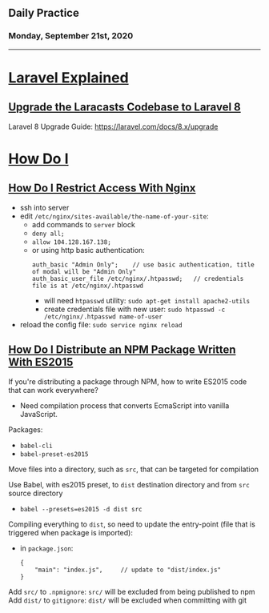 ## Daily Practice
### Monday, September 21st, 2020
---


# [Laravel Explained](https://laracasts.com/series/laravel-explained)  


## [Upgrade the Laracasts Codebase to Laravel 8](https://laracasts.com/series/whats-new-in-laravel-8/episodes/11)

Laravel 8 Upgrade Guide: https://laravel.com/docs/8.x/upgrade



# [How Do I](https://laracasts.com/series/how-do-i)


## [How Do I Restrict Access With Nginx](https://laracasts.com/series/how-do-i/episodes/1)

- ssh into server
- edit `/etc/nginx/sites-available/the-name-of-your-site`:
   * add commands to `server` block
   * `deny all;`
   * `allow 104.128.167.138;`
   * or using http basic authentication:
        ```
        auth_basic "Admin Only";    // use basic authentication, title of modal will be "Admin Only"
        auth_basic_user_file /etc/nginx/.htpasswd;   // credentials file is at /etc/nginx/.htpasswd
        ```
      - will need `htpasswd` utility: `sudo apt-get install apache2-utils`
      - create credentials file with new user: `sudo htpasswd -c /etc/nginx/.htpasswd name-of-user`
- reload the config file: `sudo service nginx reload`



## [How Do I Distribute an NPM Package Written With ES2015](https://laracasts.com/series/how-do-i/episodes/2)

If you're distributing a package through NPM, how to write ES2015 code that can work everywhere?
- Need compilation process that converts EcmaScript into vanilla JavaScript.

Packages:
- `babel-cli`
- `babel-preset-es2015`

Move files into a directory, such as `src`, that can be targeted for compilation

Use Babel, with es2015 preset, to `dist` destination directory and from `src` source directory
- `babel --presets=es2015 -d dist src`

Compiling everything to `dist`, so need to update the entry-point (file that is triggered when package is imported):
- in `package.json`:
    ```
    {
        "main": "index.js",     // update to "dist/index.js"
    }
    ```

Add `src/` to `.npmignore`: `src/` will be excluded from being published to npm  
Add `dist/` to `gitignore`: `dist/` will be excluded when committing with git  
